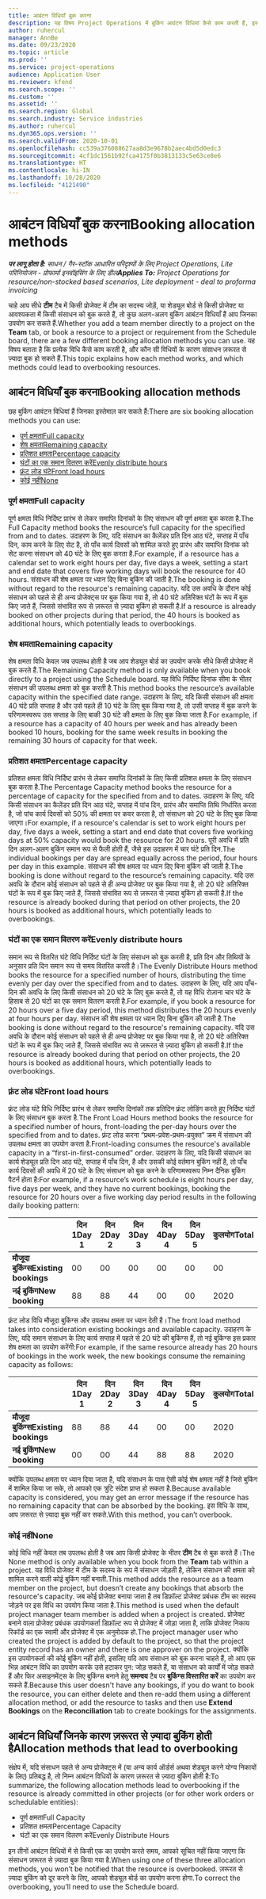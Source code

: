 ```yaml
---
title: आबंटन विधियाँ बुक करना
description: यह विषय Project Operations में बुकिंग आवंटन विधियां कैसे काम करती हैं, इसके बारे में जानकारी देता है.
author: ruhercul
manager: AnnBe
ms.date: 09/23/2020
ms.topic: article
ms.prod: ''
ms.service: project-operations
audience: Application User
ms.reviewer: kfend
ms.search.scope: ''
ms.custom: ''
ms.assetid: ''
ms.search.region: Global
ms.search.industry: Service industries
ms.author: ruhercul
ms.dyn365.ops.version: ''
ms.search.validFrom: 2020-10-01
ms.openlocfilehash: cc539a376088627aa8d3e9678b2aec4bd5d0edc3
ms.sourcegitcommit: 4cf1dc1561b92fca4175f0b3813133c5e63ce8e6
ms.translationtype: HT
ms.contentlocale: hi-IN
ms.lasthandoff: 10/28/2020
ms.locfileid: "4121490"
---
```

# <a name="booking-allocation-methods"></a><span data-ttu-id="35a04-103">आबंटन विधियाँ बुक करना</span><span class="sxs-lookup"><span data-stu-id="35a04-103">Booking allocation methods</span></span>

<span data-ttu-id="35a04-104">_**पर लागू होता है:** साधन / गैर-स्टॉक आधारित परिदृश्यों के लिए Project Operations, Lite परिनियोजन - प्रोफार्मा इनवॉइसिंग के लिए डील_</span><span class="sxs-lookup"><span data-stu-id="35a04-104">_**Applies To:** Project Operations for resource/non-stocked based scenarios, Lite deployment - deal to proforma invoicing_</span></span>

<span data-ttu-id="35a04-105">चाहे आप सीधे **टीम** टैब में किसी प्रोजेक्ट में टीम का सदस्य जोड़ें, या शेड्यूल बोर्ड से किसी प्रोजेक्ट या आवश्यकता में किसी संसाधन को बुक करते हैं, तो कुछ अलग-अलग बुकिंग आबंटन विधियाँ हैं आप जिनका उपयोग कर सकते हैं.</span><span class="sxs-lookup"><span data-stu-id="35a04-105">Whether you add a team member directly to a project on the **Team** tab, or book a resource to a project or requirement from the Schedule board, there are a few different booking allocation methods you can use.</span></span> <span data-ttu-id="35a04-106">यह विषय बताता है कि प्रत्येक विधि कैसे काम करती है, और कौन सी विधियों के कारण संसाधन ज़रूरत से ज़्यादा बुक हो सकते हैं.</span><span class="sxs-lookup"><span data-stu-id="35a04-106">This topic explains how each method works, and which methods could lead to overbooking resources.</span></span>

## <a name="booking-allocation-methods"></a><span data-ttu-id="35a04-107">आबंटन विधियाँ बुक करना</span><span class="sxs-lookup"><span data-stu-id="35a04-107">Booking allocation methods</span></span>

<span data-ttu-id="35a04-108">छह बुकिंग आवंटन विधियां हैं जिनका इस्तेमाल कर सकते हैं:</span><span class="sxs-lookup"><span data-stu-id="35a04-108">There are six booking allocation methods you can use:</span></span>

- [<span data-ttu-id="35a04-109">पूर्ण क्षमता</span><span class="sxs-lookup"><span data-stu-id="35a04-109">Full capacity</span></span>](#full)
- [<span data-ttu-id="35a04-110">शेष क्षमता</span><span class="sxs-lookup"><span data-stu-id="35a04-110">Remaining capacity</span></span>](#remaining)
- [<span data-ttu-id="35a04-111">प्रतिशत क्षमता</span><span class="sxs-lookup"><span data-stu-id="35a04-111">Percentage capacity</span></span>](#percentage)
- [<span data-ttu-id="35a04-112">घंटों का एक समान वितरण करें</span><span class="sxs-lookup"><span data-stu-id="35a04-112">Evenly distribute hours</span></span>](#evenly)
- [<span data-ttu-id="35a04-113">फ़्रंट लोड घंटे</span><span class="sxs-lookup"><span data-stu-id="35a04-113">Front load hours</span></span>](#front)
- [<span data-ttu-id="35a04-114">कोई नहीं</span><span class="sxs-lookup"><span data-stu-id="35a04-114">None</span></span>](#none)

### <a name="full-capacity"></a><a name="full"></a><span data-ttu-id="35a04-115">पूर्ण क्षमता</span><span class="sxs-lookup"><span data-stu-id="35a04-115">Full capacity</span></span> 
<span data-ttu-id="35a04-116">पूर्ण क्षमता विधि निर्दिष्ट प्रारंभ से लेकर समाप्ति दिनांकों के लिए संसाधन की पूर्ण क्षमता बुक करता है.</span><span class="sxs-lookup"><span data-stu-id="35a04-116">The Full Capacity method books the resource’s full capacity for the specified from and to dates.</span></span> <span data-ttu-id="35a04-117">उदाहरण के लिए, यदि संसाधन का कैलेंडर प्रति दिन आठ घंटे, सप्ताह में पाँच दिन, काम करने के लिए सेट है, तो पाँच कार्य दिवसों को शामिल करते हुए प्रारंभ और समाप्ति दिनांक को सेट करना संसाधन को 40 घंटे के लिए बुक करता है.</span><span class="sxs-lookup"><span data-stu-id="35a04-117">For example, if a resource has a calendar set to work eight hours per day, five days a week, setting a start and end date that covers five working days will book the resource for 40 hours.</span></span> <span data-ttu-id="35a04-118">संसाधन की शेष क्षमता पर ध्यान दिए बिना बुकिंग की जाती है.</span><span class="sxs-lookup"><span data-stu-id="35a04-118">The booking is done without regard to the resource's remaining capacity.</span></span> <span data-ttu-id="35a04-119">यदि उस अवधि के दौरान कोई संसाधन को पहले से ही अन्य प्रोजेक्ट्स पर बुक किया गया है, तो 40 घंटे अतिरिक्त घंटों के रूप में बुक किए जाते हैं, जिससे संभावित रूप से ज़रूरत से ज़्यादा बुकिंग हो सकती है.</span><span class="sxs-lookup"><span data-stu-id="35a04-119">If a resource is already booked on other projects during that period, the 40 hours is booked as additional hours, which potentially leads to overbookings.</span></span>

### <a name="remaining-capacity"></a><a name="remaining"></a><span data-ttu-id="35a04-120">शेष क्षमता</span><span class="sxs-lookup"><span data-stu-id="35a04-120">Remaining capacity</span></span>
<span data-ttu-id="35a04-121">शेष क्षमता विधि केवल जब उपलब्ध होती है जब आप शेड्यूल बोर्ड का उपयोग करके सीधे किसी प्रोजेक्ट में बुक करते हैं.</span><span class="sxs-lookup"><span data-stu-id="35a04-121">The Remaining Capacity method is only available when you book directly to a project using the Schedule board.</span></span> <span data-ttu-id="35a04-122">यह विधि निर्दिष्ट दिनांक सीमा के भीतर संसाधन की उपलब्ध क्षमता को बुक करती है.</span><span class="sxs-lookup"><span data-stu-id="35a04-122">This method books the resource’s available capacity within the specified date range.</span></span> <span data-ttu-id="35a04-123">उदाहरण के लिए, यदि किसी संसाधन की क्षमता 40 घंटे प्रति सप्ताह है और उसे पहले ही 10 घंटे के लिए बुक किया गया है, तो उसी सप्ताह में बुक करने के परिणामस्वरूप उस सप्ताह के लिए बाकी 30 घंटे की क्षमता के लिए बुक किया जाता है.</span><span class="sxs-lookup"><span data-stu-id="35a04-123">For example, if a resource has a capacity of 40 hours per week and has already been booked 10 hours, booking for the same week results in booking the remaining 30 hours of capacity for that week.</span></span>

### <a name="percentage-capacity"></a><a name="percentage"></a><span data-ttu-id="35a04-124">प्रतिशत क्षमता</span><span class="sxs-lookup"><span data-stu-id="35a04-124">Percentage capacity</span></span>
<span data-ttu-id="35a04-125">प्रतिशत क्षमता विधि निर्दिष्ट प्रारंभ से लेकर समाप्ति दिनांकों के लिए किसी प्रतिशत क्षमता के लिए संसाधन बुक करता है.</span><span class="sxs-lookup"><span data-stu-id="35a04-125">The Percentage Capacity method books the resource for a percentage of capacity for the specified from and to dates.</span></span> <span data-ttu-id="35a04-126">उदाहरण के लिए, यदि किसी संसाधन का कैलेंडर प्रति दिन आठ घंटे, सप्ताह में पांच दिन, प्रारंभ और समाप्ति तिथि निर्धारित करता है, जो पांच कार्य दिवसों को 50% की क्षमता पर कवर करता है, तो संसाधन को 20 घंटे के लिए बुक किया जाएगा।</span><span class="sxs-lookup"><span data-stu-id="35a04-126">For example, if a resource's calendar is set to work eight hours per day, five days a week, setting a start and end date that covers five working days at 50% capacity would book the resource for 20 hours.</span></span> <span data-ttu-id="35a04-127">पूरी अवधि में प्रति दिन अलग-अलग बुकिंग समान रूप से फैली होती हैं, जैसे इस उदाहरण में चार घंटे प्रति दिन.</span><span class="sxs-lookup"><span data-stu-id="35a04-127">The individual bookings per day are spread equally across the period, four hours per day in this example.</span></span> <span data-ttu-id="35a04-128">संसाधन की शेष क्षमता पर ध्यान दिए बिना बुकिंग की जाती है.</span><span class="sxs-lookup"><span data-stu-id="35a04-128">The booking is done without regard to the resource’s remaining capacity.</span></span> <span data-ttu-id="35a04-129">यदि उस अवधि के दौरान कोई संसाधन को पहले से ही अन्य प्रोजेक्ट पर बुक किया गया है, तो 20 घंटे अतिरिक्त घंटों के रूप में बुक किए जाते हैं, जिससे संभावित रूप से ज़रूरत से ज़्यादा बुकिंग हो सकती है.</span><span class="sxs-lookup"><span data-stu-id="35a04-129">If the resource is already booked during that period on other projects, the 20 hours is booked as additional hours, which potentially leads to overbookings.</span></span>

### <a name="evenly-distribute-hours"></a><a name="evenly"></a><span data-ttu-id="35a04-130">घंटों का एक समान वितरण करें</span><span class="sxs-lookup"><span data-stu-id="35a04-130">Evenly distribute hours</span></span>
<span data-ttu-id="35a04-131">समान रूप से वितरित घंटे विधि निर्दिष्ट घंटों के लिए संसाधन को बुक करती है, प्रति दिन और तिथियों के अनुसार प्रति दिन समान रूप से समय वितरित करती है।</span><span class="sxs-lookup"><span data-stu-id="35a04-131">The Evenly Distribute Hours method books the resource for a specified number of hours, distributing the time evenly per day over the specified from and to dates.</span></span> <span data-ttu-id="35a04-132">उदाहरण के लिए, यदि आप पाँच-दिन की अवधि के लिए किसी संसाधन को 20 घंटे के लिए बुक करते हैं, तो यह विधि रोज़ाना चार घंटे के हिसाब से 20 घंटों का एक समान वितरण करती है.</span><span class="sxs-lookup"><span data-stu-id="35a04-132">For example, if you book a resource for 20 hours over a five day period, this method distributes the 20 hours evenly at four hours per day.</span></span> <span data-ttu-id="35a04-133">संसाधन की शेष क्षमता पर ध्यान दिए बिना बुकिंग की जाती है.</span><span class="sxs-lookup"><span data-stu-id="35a04-133">The booking is done without regard to the resource's remaining capacity.</span></span> <span data-ttu-id="35a04-134">यदि उस अवधि के दौरान कोई संसाधन को पहले से ही अन्य प्रोजेक्ट पर बुक किया गया है, तो 20 घंटे अतिरिक्त घंटों के रूप में बुक किए जाते हैं, जिससे संभावित रूप से ज़रूरत से ज़्यादा बुकिंग हो सकती है.</span><span class="sxs-lookup"><span data-stu-id="35a04-134">If the resource is already booked during that period on other projects, the 20 hours is booked as additional hours, which potentially leads to overbookings.</span></span>

### <a name="front-load-hours"></a><a name="front"></a><span data-ttu-id="35a04-135">फ़्रंट लोड घंटे</span><span class="sxs-lookup"><span data-stu-id="35a04-135">Front load hours</span></span>
<span data-ttu-id="35a04-136">फ़्रंट लोड घंटे विधि निर्दिष्ट प्रारंभ से लेकर समाप्ति दिनांकों तक प्रतिदिन फ़्रंट लोडिंग करते हुए निर्दिष्ट घंटों के लिए संसाधन बुक करता है.</span><span class="sxs-lookup"><span data-stu-id="35a04-136">The Front Load Hours method books the resource for a specified number of hours, front-loading the per-day hours over the specified from and to dates.</span></span> <span data-ttu-id="35a04-137">फ़्रंट लोड करना “प्रथम-प्रवेश-प्रथम-प्रयुक्त” क्रम में संसाधन की उपलब्ध क्षमता का उपयोग करता है.</span><span class="sxs-lookup"><span data-stu-id="35a04-137">Front-loading consumes the resource's available capacity in a “first-in-first-consumed” order.</span></span> <span data-ttu-id="35a04-138">उदाहरण के लिए, यदि किसी संसाधन का कार्य शेड्यूल प्रति दिन आठ घंटे, सप्ताह में पाँच दिन, है और उसकी कोई वर्तमान बुकिंग नहीं है, तो पाँच कार्य दिवसों की अवधि में 20 घंटे के लिए संसाधन को बुक करने के परिणामस्वरूप निम्न दैनिक बुकिंग पैटर्न होता है:</span><span class="sxs-lookup"><span data-stu-id="35a04-138">For example, if a resource’s work schedule is eight hours per day, five days per week, and they have no current bookings, booking the resource for 20 hours over a five working day period results in the following daily booking pattern:</span></span> 

|                           |    <span data-ttu-id="35a04-139">दिन 1</span><span class="sxs-lookup"><span data-stu-id="35a04-139">Day 1</span></span>    |    <span data-ttu-id="35a04-140">दिन 2</span><span class="sxs-lookup"><span data-stu-id="35a04-140">Day 2</span></span>    |    <span data-ttu-id="35a04-141">दिन 3</span><span class="sxs-lookup"><span data-stu-id="35a04-141">Day 3</span></span>    |    <span data-ttu-id="35a04-142">दिन 4</span><span class="sxs-lookup"><span data-stu-id="35a04-142">Day 4</span></span>    |    <span data-ttu-id="35a04-143">दिन 5</span><span class="sxs-lookup"><span data-stu-id="35a04-143">Day 5</span></span>    |    <span data-ttu-id="35a04-144">कुलयोग</span><span class="sxs-lookup"><span data-stu-id="35a04-144">Total</span></span>    |
|---------------------------|-------------|-------------|-------------|-------------|-------------|-------------|
|    <span data-ttu-id="35a04-145">**मौजूदा बुकिंग्स**</span><span class="sxs-lookup"><span data-stu-id="35a04-145">**Existing   bookings**</span></span>    |    <span data-ttu-id="35a04-146">0</span><span class="sxs-lookup"><span data-stu-id="35a04-146">0</span></span>        |    <span data-ttu-id="35a04-147">0</span><span class="sxs-lookup"><span data-stu-id="35a04-147">0</span></span>        |    <span data-ttu-id="35a04-148">0</span><span class="sxs-lookup"><span data-stu-id="35a04-148">0</span></span>        |    <span data-ttu-id="35a04-149">0</span><span class="sxs-lookup"><span data-stu-id="35a04-149">0</span></span>        |    <span data-ttu-id="35a04-150">0</span><span class="sxs-lookup"><span data-stu-id="35a04-150">0</span></span>        |    <span data-ttu-id="35a04-151">0</span><span class="sxs-lookup"><span data-stu-id="35a04-151">0</span></span>        |
|    <span data-ttu-id="35a04-152">**नई बुकिंग**</span><span class="sxs-lookup"><span data-stu-id="35a04-152">**New   booking**</span></span>          |    <span data-ttu-id="35a04-153">8</span><span class="sxs-lookup"><span data-stu-id="35a04-153">8</span></span>        |    <span data-ttu-id="35a04-154">8</span><span class="sxs-lookup"><span data-stu-id="35a04-154">8</span></span>        |    <span data-ttu-id="35a04-155">4</span><span class="sxs-lookup"><span data-stu-id="35a04-155">4</span></span>        |    <span data-ttu-id="35a04-156">0</span><span class="sxs-lookup"><span data-stu-id="35a04-156">0</span></span>        |    <span data-ttu-id="35a04-157">0</span><span class="sxs-lookup"><span data-stu-id="35a04-157">0</span></span>        |    <span data-ttu-id="35a04-158">20</span><span class="sxs-lookup"><span data-stu-id="35a04-158">20</span></span>       |

<span data-ttu-id="35a04-159">फ़्रंट लोड विधि मौजूदा बुकिंग्स और उपलब्ध क्षमता पर ध्यान देती है।</span><span class="sxs-lookup"><span data-stu-id="35a04-159">The front load method takes into consideration existing bookings and available capacity.</span></span> <span data-ttu-id="35a04-160">उदाहरण के लिए, यदि समान संसाधन के लिए कार्य सप्ताह में पहले से 20 घंटे की बुकिंग्स हैं, तो नई बुकिंग्स इस प्रकार शेष क्षमता का उपयोग करेंगी:</span><span class="sxs-lookup"><span data-stu-id="35a04-160">For example, if the same resource already has 20 hours of bookings in the work week, the new bookings consume the remaining capacity as follows:</span></span>

|                     | <span data-ttu-id="35a04-161">दिन 1</span><span class="sxs-lookup"><span data-stu-id="35a04-161">Day 1</span></span> | <span data-ttu-id="35a04-162">दिन 2</span><span class="sxs-lookup"><span data-stu-id="35a04-162">Day 2</span></span> | <span data-ttu-id="35a04-163">दिन 3</span><span class="sxs-lookup"><span data-stu-id="35a04-163">Day 3</span></span> | <span data-ttu-id="35a04-164">दिन 4</span><span class="sxs-lookup"><span data-stu-id="35a04-164">Day 4</span></span> | <span data-ttu-id="35a04-165">दिन 5</span><span class="sxs-lookup"><span data-stu-id="35a04-165">Day 5</span></span> | <span data-ttu-id="35a04-166">कुलयोग</span><span class="sxs-lookup"><span data-stu-id="35a04-166">Total</span></span> |
|---------------------|-------|-------|-------|-------|-------|-------|
| <span data-ttu-id="35a04-167">**मौजूदा बुकिंग्स**</span><span class="sxs-lookup"><span data-stu-id="35a04-167">**Existing   bookings**</span></span> | <span data-ttu-id="35a04-168">8</span><span class="sxs-lookup"><span data-stu-id="35a04-168">8</span></span>     | <span data-ttu-id="35a04-169">8</span><span class="sxs-lookup"><span data-stu-id="35a04-169">8</span></span>     | <span data-ttu-id="35a04-170">4</span><span class="sxs-lookup"><span data-stu-id="35a04-170">4</span></span>     | <span data-ttu-id="35a04-171">0</span><span class="sxs-lookup"><span data-stu-id="35a04-171">0</span></span>     | <span data-ttu-id="35a04-172">0</span><span class="sxs-lookup"><span data-stu-id="35a04-172">0</span></span>     | <span data-ttu-id="35a04-173">20</span><span class="sxs-lookup"><span data-stu-id="35a04-173">20</span></span>    |
| <span data-ttu-id="35a04-174">**नई बुकिंग**</span><span class="sxs-lookup"><span data-stu-id="35a04-174">**New   booking**</span></span>       | <span data-ttu-id="35a04-175">0</span><span class="sxs-lookup"><span data-stu-id="35a04-175">0</span></span>     | <span data-ttu-id="35a04-176">0</span><span class="sxs-lookup"><span data-stu-id="35a04-176">0</span></span>     | <span data-ttu-id="35a04-177">4</span><span class="sxs-lookup"><span data-stu-id="35a04-177">4</span></span>     | <span data-ttu-id="35a04-178">8</span><span class="sxs-lookup"><span data-stu-id="35a04-178">8</span></span>     | <span data-ttu-id="35a04-179">8</span><span class="sxs-lookup"><span data-stu-id="35a04-179">8</span></span>     | <span data-ttu-id="35a04-180">20</span><span class="sxs-lookup"><span data-stu-id="35a04-180">20</span></span>    |

<span data-ttu-id="35a04-181">क्योंकि उपलब्ध क्षमता पर ध्यान दिया जाता है, यदि संसाधन के पास ऐसी कोई शेष क्षमता नहीं है जिसे बुकिंग में शामिल किया जा सके, तो आपको एक त्रुटि संदेश प्राप्त हो सकता है.</span><span class="sxs-lookup"><span data-stu-id="35a04-181">Because available capacity is considered, you may get an error message if the resource has no remaining capacity that can be absorbed by the booking.</span></span> <span data-ttu-id="35a04-182">इस विधि के साथ, आप ज़रूरत से ज़्यादा बुक नहीं कर सकते.</span><span class="sxs-lookup"><span data-stu-id="35a04-182">With this method, you can’t overbook.</span></span>

### <a name="none"></a><a name="none"></a><span data-ttu-id="35a04-183">कोई नहीं</span><span class="sxs-lookup"><span data-stu-id="35a04-183">None</span></span>
<span data-ttu-id="35a04-184">कोई विधि नहीं केवल तब उपलब्ध होती है जब आप किसी प्रोजेक्ट के भीतर **टीम** टैब से बुक करते हैं।</span><span class="sxs-lookup"><span data-stu-id="35a04-184">The None method is only available when you book from the **Team** tab within a project.</span></span> <span data-ttu-id="35a04-185">यह विधि प्रोजेक्ट में टीम के सदस्य के रूप में संसाधन जोड़ती है, लेकिन संसाधन की क्षमता को शामिल करने वाली कोई बुकिंग नहीं बनाती.</span><span class="sxs-lookup"><span data-stu-id="35a04-185">This method adds the resource as a team member on the project, but doesn’t create any bookings that absorb the resource's capacity.</span></span> <span data-ttu-id="35a04-186">जब कोई प्रोजेक्ट बनाया जाता है तब डिफ़ॉल्ट प्रोजेक्ट प्रबंधक टीम का सदस्य जोड़ने पर इस विधि का उपयोग किया जाता है.</span><span class="sxs-lookup"><span data-stu-id="35a04-186">This method is used when the default project manager team member is added when a project is created.</span></span> <span data-ttu-id="35a04-187">प्रोजेक्ट बनाने वाला प्रोजेक्ट प्रबंधक उपयोगकर्ता डिफ़ॉल्ट रूप से प्रोजेक्ट में जोड़ा जाता है, ताकि प्रोजेक्ट निकाय रिकॉर्ड का एक स्वामी और प्रोजेक्ट में एक अनुमोदक हो.</span><span class="sxs-lookup"><span data-stu-id="35a04-187">The project manager user who created the project is added by default to the project, so that the project entity record has an owner and there is one approver on the project.</span></span> <span data-ttu-id="35a04-188">क्योंकि इस उपयोगकर्ता की कोई बुकिंग नहीं होती, इसलिए यदि आप संसाधन को बुक करना चाहते हैं, तो आप एक भिन्न आबंटन विधि का उपयोग करके उसे हटाकर पुन: जोड़ सकते हैं, या संसाधन को कार्यों में जोड़ सकते हैं और फिर असाइनमेंट्स के लिए बुकिंग्स बनाने हेतु **समन्वय** टैब पर **बुकिंग्स विस्तारित करें** का उपयोग कर सकते हैं.</span><span class="sxs-lookup"><span data-stu-id="35a04-188">Because this user doesn't have any bookings, if you do want to book the resource, you can either delete and then re-add them using a different allocation method, or add the resource to tasks and then use **Extend Bookings** on the **Reconciliation** tab to create bookings for the assignments.</span></span>

## <a name="allocation-methods-that-lead-to-overbooking"></a><span data-ttu-id="35a04-189">आबंटन विधियाँ जिनके कारण ज़रूरत से ज़्यादा बुकिंग होती है</span><span class="sxs-lookup"><span data-stu-id="35a04-189">Allocation methods that lead to overbooking</span></span>
<span data-ttu-id="35a04-190">संक्षेप में, यदि संसाधन पहले से अन्य प्रोजेक्ट्स में (या अन्य कार्य ऑर्डर्स अथवा शेड्यूल करने योग्य निकायों के लिए) प्रतिबद्ध है, तो निम्न आबंटन विधियों के कारण ज़रूरत से ज़्यादा बुकिंग होती है:</span><span class="sxs-lookup"><span data-stu-id="35a04-190">To summarize, the following allocation methods lead to overbooking if the resource is already committed in other projects (or for other work orders or schedulable entities):</span></span>

- <span data-ttu-id="35a04-191">पूर्ण क्षमता</span><span class="sxs-lookup"><span data-stu-id="35a04-191">Full Capacity</span></span>
- <span data-ttu-id="35a04-192">प्रतिशत क्षमता</span><span class="sxs-lookup"><span data-stu-id="35a04-192">Percentage Capacity</span></span>
- <span data-ttu-id="35a04-193">घंटों का एक समान वितरण करें</span><span class="sxs-lookup"><span data-stu-id="35a04-193">Evenly Distribute Hours</span></span>

<span data-ttu-id="35a04-194">इन तीनों आबंटन विधियों में से किसी एक का उपयोग करते समय, आपको सूचित नहीं किया जाएगा कि संसाधन ज़रूरत से ज़्यादा बुक किया गया है.</span><span class="sxs-lookup"><span data-stu-id="35a04-194">When using one of these three allocation methods, you won’t be notified that the resource is overbooked.</span></span> <span data-ttu-id="35a04-195">ज़रूरत से ज़्यादा बुकिंग को दूर करने के लिए, आपको शेड्यूल बोर्ड का उपयोग करना होगा.</span><span class="sxs-lookup"><span data-stu-id="35a04-195">To correct the overbooking, you’ll need to use the Schedule board.</span></span>
